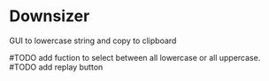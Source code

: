 # Downsizer
GUI to lowercase string and copy to clipboard

#TODO add fuction to select between all lowercase or all uppercase.
#TODO add replay button
